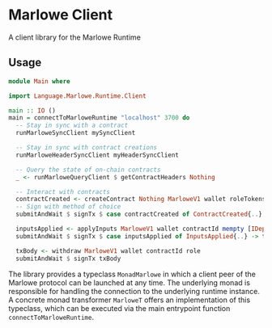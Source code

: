 # Marlowe Client

A client library for the Marlowe Runtime

## Usage

```hs
module Main where

import Language.Marlowe.Runtime.Client

main :: IO ()
main = connectToMarloweRuntime "localhost" 3700 do
  -- Stay in sync with a contract
  runMarloweSyncClient mySyncClient

  -- Stay in sync with contract creations
  runMarloweHeaderSyncClient myHeaderSyncClient

  -- Query the state of on-chain contracts
  _ <- runMarloweQueryClient $ getContractHeaders Nothing

  -- Interact with contracts
  contractCreated <- createContract Nothing MarloweV1 wallet roleTokens mempty minAdaDeposit myContract
  -- Sign with method of choice
  submitAndWait $ signTx $ case contractCreated of ContractCreated{..} -> txBody

  inputsApplied <- applyInputs MarloweV1 wallet contractId mempty [IDeposit account fromParty token quantity]
  submitAndWait $ signTx $ case inputsApplied of InputsApplied{..} -> txBody

  txBody <- withdraw MarloweV1 wallet contractId role
  submitAndWait $ signTx txBody
```

The library provides a typeclass `MonadMarlowe` in which a client peer of the
Marlowe protocol can be launched at any time. The underlying monad is
responsible for handling the connection to the underlying runtime instance. A
concrete monad transformer `MarloweT` offers an implementation of this
typeclass, which can be executed via the main entrypoint function
`connectToMarloweRuntime`.
